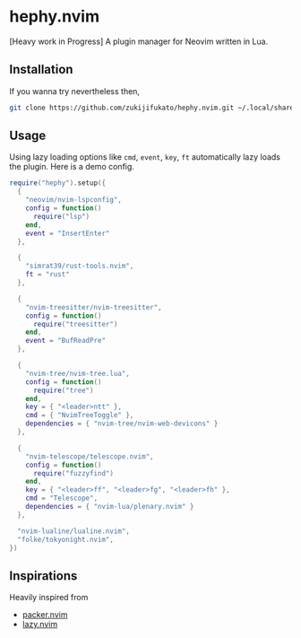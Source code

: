 # hephy.nvim

[Heavy work in Progress] A plugin manager for Neovim written in Lua.

## Installation

If you wanna try nevertheless then,

```bash
git clone https://github.com/zukijifukato/hephy.nvim.git ~/.local/share/nvim/site/pack/hephy/start/hephy.nvim
```

## Usage

Using lazy loading options like `cmd`, `event`, `key`, `ft` automatically lazy loads the plugin. Here is a demo config.

```lua
require("hephy").setup({
  {
    "neovim/nvim-lspconfig",
    config = function()
      require("lsp")
    end,
    event = "InsertEnter"
  },

  {
    "simrat39/rust-tools.nvim",
    ft = "rust"
  },

  {
    "nvim-treesitter/nvim-treesitter",
    config = function()
      require("treesitter")
    end,
    event = "BufReadPre"
  },

  {
    "nvim-tree/nvim-tree.lua",
    config = function()
      require("tree")
    end,
    key = { "<leader>ntt" },
    cmd = { "NvimTreeToggle" },
    dependencies = { "nvim-tree/nvim-web-devicons" }
  },

  {
    "nvim-telescope/telescope.nvim",
    config = function()
      require("fuzzyfind")
    end,
    key = { "<leader>ff", "<leader>fg", "<leader>fh" },
    cmd = "Telescope",
    dependencies = { "nvim-lua/plenary.nvim" }
  },

  "nvim-lualine/lualine.nvim",
  "folke/tokyonight.nvim",
})
```

## Inspirations

Heavily inspired from

- [packer.nvim](https://github.com/wbthomason/packer.nvim)
- [lazy.nvim](https://github.com/folke/lazy.nvim)
